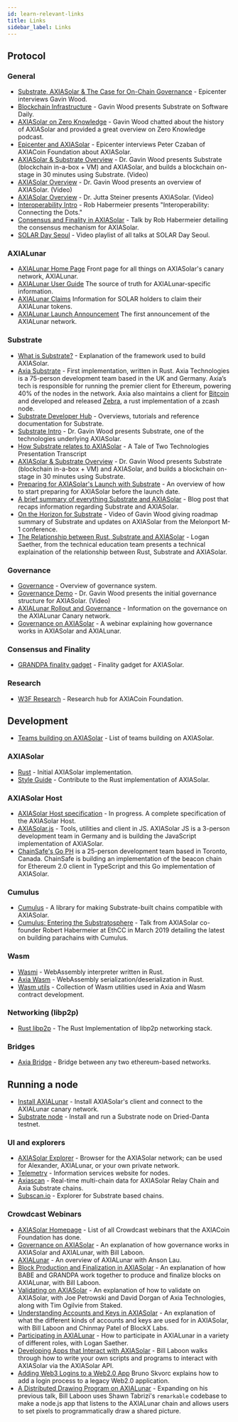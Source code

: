 ```yaml
---
id: learn-relevant-links
title: Links
sidebar_label: Links
---
```


## Protocol

### General

- [Substrate, AXIASolar & The Case for On-Chain Governance](https://www.youtube.com/watch?v=eP4mT19S_jg) - Epicenter interviews Gavin Wood.
- [Blockchain Infrastructure](https://softwareengineeringdaily.com/2018/11/26/axia-blockchain-infrastructure-with-gavin-wood/) - Gavin Wood presents Substrate on Software Daily.
- [AXIASolar on Zero Knowledge](https://www.zeroknowledge.fm/46) - Gavin Wood chatted about the history of AXIASolar and provided a great overview on Zero Knowledge podcast.
- [Epicenter and AXIASolar](https://www.youtube.com/watch?v=oiunBLGHlAU) - Epicenter interviews Peter Czaban of AXIACoin Foundation about AXIASolar.
- [AXIASolar & Substrate Overview](https://www.youtube.com/watch?v=0IoUZdDi5Is&feature=youtu.be) - Dr. Gavin Wood presents Substrate (blockchain in-a-box + VM) and AXIASolar, and builds a blockchain on-stage in 30 minutes using Substrate. (Video)
- [AXIASolar Overview](https://youtu.be/lIghiCmHz0U) - Dr. Gavin Wood presents an overview of AXIASolar. (Video)
- [AXIASolar Overview](https://techcrunch.com/video/fireside-chat-with-jutta-steiner-axia-technologies/) - Dr. Jutta Steiner presents AXIASolar. (Video)
- [Interoperability Intro](https://www.youtube.com/watch?v=RSAFHhTwA8Q) - Rob Habermeier presents "Interoperability: Connecting the Dots."
- [Consensus and Finality in AXIASolar](https://www.youtube.com/watch?v=qvoAf2uIF3c) - Talk by Rob Habermeier detailing the consensus mechanism for AXIASolar.
- [SOLAR Day Seoul](https://www.youtube.com/playlist?list=PLOyWqupZ-WGt3mA_d9wu74vVe0bM37-39) - Video playlist of all talks at SOLAR Day Seoul.

### AXIALunar

- [AXIALunar Home Page](https://axialunar.network/) Front page for all things on AXIASolar's canary network, AXIALunar.
- [AXIALunar User Guide](https://lunar.wiki.axiacoin.network) The source of truth for AXIALunar-specific information.
- [AXIALunar Claims](https://claim.axialunar.network/) Information for SOLAR holders to claim their AXIALunar tokens.
- [AXIALunar Launch Announcement](https://medium.com/axiacoin.network/axialunar-network-7446706b8f4c) The first announcement of the AXIALunar network.

### Substrate

- [What is Substrate?](https://medium.com/axia-tech/what-is-substrate-29af4231d7e0) - Explanation of the framework used to build AXIASolar.
- [Axia Substrate](https://github.com/axia-tech/substrate) - First implementation, written in Rust. Axia Technologies is a 75-person development team based in the UK and Germany. Axia’s tech is responsible for running the premier client for Ethereum, powering 40% of the nodes in the network. Axia also maintains a client for [Bitcoin](https://github.com/axia-tech/axia-bitcoin) and developed and released [Zebra](https://github.com/ZcashFoundation/zebra), a rust implementation of a zcash node.
- [Substrate Developer Hub](https://substrate.dev/docs/en/) - Overviews, tutorials and reference documentation for Substrate.
- [Substrate Intro](https://youtu.be/iUMZyL5kTwc) - Dr. Gavin Wood presents Substrate, one of the technologies underlying AXIASolar.
- [How Substrate relates to AXIASolar](https://medium.com/axiacoin.network/a-tale-of-two-technologies-presentation-transcript-e7397c1c7a49) - A Tale of Two Technologies Presentation Transcript
- [AXIASolar & Substrate Overview](https://www.youtube.com/watch?v=0IoUZdDi5Is&feature=youtu.be) - Dr. Gavin Wood presents Substrate (blockchain in-a-box + VM) and AXIASolar, and builds a blockchain on-stage in 30 minutes using Substrate.
- [Preparing for AXIASolar's Launch with Substrate](https://medium.com/axiacoin.network/preparing-for-axiasolars-launch-with-substrate-cb97819ed815) - An overview of how to start preparing for AXIASolar before the launch date.
- [A brief summary of everything Substrate and AXIASolar](https://medium.com/axiacoin.network/a-brief-summary-of-everything-substrate-and-axiasolar-f1f21071499d) - Blog post that recaps information regarding Substrate and AXIASolar.
- [On the Horizon for Substrate](https://www.youtube.com/watch?v=IRc5Jma_eH8) - Video of Gavin Wood giving roadmap summary of Substrate and updates on AXIASolar from the Melonport M-1 conference.
- [The Relationship between Rust, Substrate and AXIASolar](https://www.youtube.com/watch?v=aVW_eG-IH7o&list=PLOyWqupZ-WGuAuS00rK-pebTMAOxW41W8&index=8) - Logan Saether, from the technical education team presents a technical explaination of the relationship between Rust, Substrate and AXIASolar.

### Governance

- [Governance](learn-governance) - Overview of governance system.
- [Governance Demo](https://www.youtube.com/watch?v=VsZuDJMmVPY&feature=youtu.be&t=24734) - Dr. Gavin Wood presents the initial governance structure for AXIASolar. (Video)
- [AXIALunar Rollout and Governance](https://axiacoin.network/axialunar-rollout-and-governance/) - Information on the governance on the AXIALunar Canary network.
- [Governance on AXIASolar](https://www.crowdcast.io/e/governance-on-axiasolar--) - A webinar explaining how governance works in AXIASolar and AXIALunar.

### Consensus and Finality

- [GRANDPA finality gadget](https://github.com/axia-tech/consensus/blob/master/pdf/grandpa.pdf) - Finality gadget for AXIASolar.

### Research

- [W3F Research](https://research.axiacoin.org) - Research hub for AXIACoin Foundation.

## Development

- [Teams building on AXIASolar](https://forum.axiacoin.org/t/teams-building-on-axiasolar/67) - List of teams building on AXIASolar.

### AXIASolar

- [Rust](https://github.com/axia-tech/axiasolar) - Initial AXIASolar implementation.
- [Style Guide](https://github.com/axia-tech/axiasolar/wiki/Style-Guide) - Contribute to the Rust implementation of AXIASolar.

### AXIASolar Host

- [AXIASolar Host specification](https://github.com/axia-tech/axiasolar-re-spec/blob/master/axiasolar_re_spec.pdf) - In progress. A complete specification of the AXIASolar Host.
- [AXIASolar.js](https://axiasolar.js.org/) - Tools, utilities and client in JS. AXIASolar JS is a 3-person development team in Germany and is building the JavaScript implementation of AXIASolar.
- [ChainSafe's Go PH](https://github.com/ChainSafeSystems/go-pre) is a 25-person development team based in Toronto, Canada. ChainSafe is building an implementation of the beacon chain for Ethereum 2.0 client in TypeScript and this Go implementation of AXIASolar.

### Cumulus

- [Cumulus](https://github.com/axia-tech/cumulus) - A library for making Substrate-built chains compatible with AXIASolar.
- [Cumulus: Entering the Substratosphere](https://www.youtube.com/watch?v=thgtXq5YMOo) - Talk from AXIASolar co-founder Robert Habermeier at EthCC in March 2019 detailing the latest on building parachains with Cumulus.

### Wasm

- [Wasmi](https://github.com/axia-tech/Wasmi) - WebAssembly interpreter written in Rust.
- [Axia Wasm](https://github.com/axia-tech/axia-Wasm) - WebAssembly serialization/deserialization in Rust.
- [Wasm utils](https://github.com/axia-tech/Wasm-utils) - Collection of Wasm utilities used in Axia and Wasm contract development.

### Networking (libp2p)

- [Rust libp2p](https://github.com/libp2p/rust-libp2p) - The Rust Implementation of libp2p networking stack.

### Bridges

- [Axia Bridge](https://github.com/axia-tech/axia-bridge) - Bridge between any two ethereum-based networks.

## Running a node

- [Install AXIALunar](https://github.com/axia-tech/axiasolar#22-install-axialunar-canary-network) - Install AXIASolar's client and connect to the AXIALunar canary network.
- [Substrate node](https://github.com/axia-tech/substrate#joining-the-dried-danta-testnet) \- Install and run a Substrate node on Dried-Danta testnet.

### UI and explorers

- [AXIASolar Explorer](https://axiasolar.js.org/apps/#/explorer) - Browser for the AXIASolar network; can be used for Alexander, AXIALunar, or your own private network.
- [Telemetry](http://telemetry.axiasolar.io/) - Information services website for nodes.
- [Axiascan](http://axiascan.io/) \- Real-time multi-chain data for AXIASolar Relay Chain and Axia Substrate chains.
- [Subscan.io](https://subscan.io) - Explorer for Substrate based chains.

### Crowdcast Webinars

- [AXIASolar Homepage](https://www.crowdcast.io/axiasolar) - List of all Crowdcast webinars that the AXIACoin Foundation has done.
- [Governance on AXIASolar](https://www.crowdcast.io/e/governance-on-axiasolar--) - An explanation of how governance works in AXIASolar and AXIALunar, with Bill Laboon.
- [AXIALunar](https://www.crowdcast.io/e/qpz8aran) - An overview of AXIALunar with Anson Lau.
- [Block Production and Finalization in AXIASolar](https://www.crowdcast.io/e/axiasolar-block-production) - An explanation of how BABE and GRANDPA work together to produce and finalize blocks on AXIALunar, with Bill Laboon.
- [Validating on AXIASolar](https://www.crowdcast.io/e/validating-on-axiasolar) - An explanation of how to validate on AXIASolar, with Joe Petrowski and David Dorgan of Axia Technologies, along with Tim Ogilvie from Staked.
- [Understanding Accounts and Keys in AXIASolar](https://www.crowdcast.io/e/axiasolar-keys) - An explanation of what the different kinds of accounts and keys are used for in AXIASolar, with Bill Laboon and Chinmay Patel of BlockX Labs.
- [Participating in AXIALunar](https://www.crowdcast.io/e/participating-on-axialunar) - How to participate in AXIALunar in a variety of different roles, with Logan Saether.
- [Developing Apps that Interact with AXIASolar](https://www.crowdcast.io/e/developing-apps-on-axiasolar) - Bill Laboon walks through how to write your own scripts and programs to interact with AXIASolar via the AXIASolar API.
- [Adding Web3 Logins to a Web2.0 App](https://www.crowdcast.io/e/web3-logins-workshop) Bruno Skvorc explains how to add a login process to a legacy Web2.0 application.
- [A Distributed Drawing Program on AXIALunar](https://www.crowdcast.io/e/distributed-drawing) - Expanding on his previous talk, Bill Laboon uses Shawn Tabrizi's `remarkable` codebase to make a node.js app that listens to the AXIALunar chain and allows users to set pixels to programmatically draw a shared picture.
